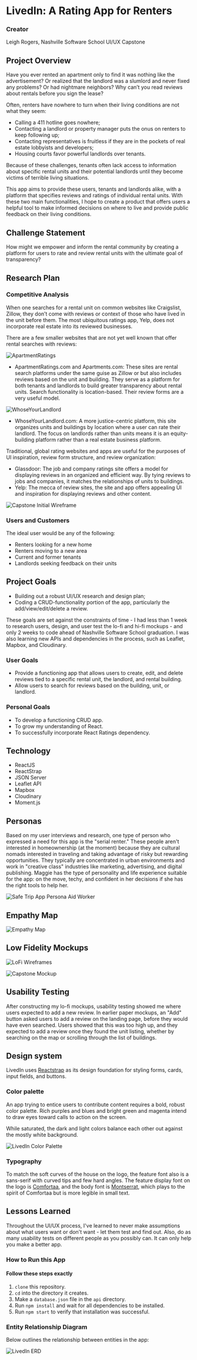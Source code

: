 # LivedIn: A Rating App for Renters

### Creator
Leigh Rogers, Nashville Software School UI/UX Capstone

## Project Overview

Have you ever rented an apartment only to find it was nothing like the advertisement? Or realized that the landlord was a slumlord and never fixed any problems? Or had nightmare neighbors? Why can’t you read reviews about rentals before you sign the lease?

Often, renters have nowhere to turn when their living conditions are not what they seem:

* Calling a 411 hotline goes nowhere;
* Contacting a landlord or property manager puts the onus on renters to keep following up;
* Contacting representatives is fruitless if they are in the pockets of real estate lobbyists and developers;
* Housing courts favor powerful landlords over tenants.

Because of these challenges, tenants often lack access to information about specific rental units and their potential landlords until they become victims of terrible living situations.

This app aims to provide these users, tenants and landlords alike, with a platform that specifies reviews and ratings of individual rental units.
With these two main functionalities, I hope to create a product that offers users a helpful tool to make informed decisions on where to live and provide public feedback on their living conditions.

## Challenge Statement

How might we empower and inform the rental community by creating a platform for users to rate and review rental units with the ultimate goal of transparency?

## Research Plan

### Competitive Analysis

When one searches for a rental unit on common websites like Craigslist, Zillow, they don’t come with reviews or context of those who have lived in the unit before them. The most ubiquitous ratings app, Yelp, does not incorporate real estate into its reviewed businesses.

There are a few smaller websites that are not yet well known that offer rental searches with reviews:

![ApartmentRatings](https://github.com/LeighMRogers/rent-rate/tree/master/public/images/ApartmentRatings.png)

* ApartmentRatings.com and Apartments.com: These sites are rental search platforms under the same guise as Zillow or but also includes reviews based on the unit and building. They serve as a platform for both tenants and landlords to build greater transparency about rental units. Search functionality is location-based. Their review forms are a very useful model.

![WhoseYourLandlord](https://github.com/LeighMRogers/rent-rate/blob/master/public/images/WhoseYourLandlord.png)

* WhoseYourLandlord.com: A more justice-centric platform, this site organizes units and buildings by location where a user can rate their landlord. The focus on landlords rather than units means it is an equity-building platform rather than a real estate business platform.

Traditional, global rating websites and apps are useful for the purposes of UI inspiration, review form structure, and review organization:

* Glassdoor: The job and company ratings site offers a model for displaying reviews in an organized and efficient way. By tying reviews to jobs and companies, it matches the relationships of units to buildings.
* Yelp: The mecca of review sites, the site and app offers appealing UI and inspiration for displaying reviews and other content.

![Capstone Initial Wireframe](https://github.com/LeighMRogers/rent-rate/blob/master/public/images/LivedInWireframes.jpg)

### Users and Customers

The ideal user would be any of the following:

* Renters looking for a new home
* Renters moving to a new area
* Current and former tenants
* Landlords seeking feedback on their units

## Project Goals
* Building out a robust UI/UX research and design plan;
* Coding a CRUD-functionality portion of the app, particularly the add/view/edit/delete a review.

These goals are set against the constraints of time - I had less than 1 week to research users, design, and user test the lo-fi and hi-fi mockups - and only 2 weeks to code ahead of Nashville Software School graduation. I was also learning new APIs and dependencies in the process, such as Leaflet, Mapbox, and Cloudinary.

### User Goals
* Provide a functioning app that allows users to create, edit, and delete reviews tied to a specific rental unit, the landlord, and rental building.
* Allow users to search for reviews based on the building, unit, or landlord.

### Personal Goals
* To develop a functioning CRUD app.
* To grow my understanding of React.
* To successfully incorporate React Ratings dependency.

## Technology
* ReactJS
* ReactStrap
* JSON Server
* Leaflet API
* Mapbox
* Cloudinary
* Moment.js

## Personas

Based on my user interviews and research, one type of person who expressed a need for this app is the "serial renter." These people aren't interested in homeownership (at the moment) because they are cultural nomads interested in traveling and taking advantage of risky but rewarding opportunities. They typically are concentrated in urban environments and work in "creative class" industries like marketing, advertising, and digital publishing. Maggie has the type of personality and life experience suitable for the app: on the move, techy, and confident in her decisions if she has the right tools to help her.

![Safe Trip App Persona Aid Worker](https://github.com/LeighMRogers/rent-rate/blob/master/public/images/RateRentalPersona.png)

## Empathy Map

![Empathy Map](https://github.com/LeighMRogers/rent-rate/blob/master/public/images/EmpathyMap.jpg)

## Low Fidelity Mockups

![LoFi Wireframes](https://github.com/LeighMRogers/rent-rate/blob/master/public/images/LivedInWireframes.jpg)

![Capstone Mockup](https://github.com/LeighMRogers/rent-rate/blob/master/public/images/LivedInFigmaViews.png)

## Usability Testing

After constructing my lo-fi mockups, usability testing showed me where users expected to add a new review. In earlier paper mockups, an "Add" button asked users to add a review on the landing page, before they would have even searched. Users showed that this was too high up, and they expected to add a review once they found the unit listing, whether by searching on the map or scrolling through the list of buildings.

## Design system

LivedIn uses [Reactstrap](https://reactstrap.github.io/) as its design foundation for styling forms, cards, input fields, and buttons.

### Color palette
An app trying to entice users to contribute content requires a bold, robust color palette. Rich purples and blues and bright green and magenta intend to draw eyes toward calls to action on the screen.

While saturated, the dark and light colors balance each other out against the mostly white background.

![LivedIn Color Palette](https://github.com/LeighMRogers/rent-rate/blob/master/public/images/LivedInColorPalette.png)

### Typography
To match the soft curves of the house on the logo, the feature font also is a sans-serif with curved tips and few hard angles. The feature display font on the logo is [Comfortaa](https://fonts.google.com/specimen/Comfortaa), and the body font is  [Montserrat](https://fonts.google.com/specimen/Montserrat), which plays to the spirit of Comfortaa but is more legible in small text.

## Lessons Learned

Throughout the UI/UX process, I've learned to never make assumptions about what users want or don't want - let them test and find out. Also, do as many usability tests on different people as you possibly can. It can only help you make a better app.

### How to Run this App

#### Follow these steps exactly

1. `clone` this repository.
2. `cd` into the directory it creates.
3. Make a `database.json` file in the `api` directory.
4. Run `npm install` and wait for all dependencies to be installed.
5. Run `npm start` to verify that installation was successful.

### Entity Relationship Diagram

Below outlines the relationship between entities in the app:

![LivedIn ERD](https://github.com/LeighMRogers/rent-rate/blob/master/public/images/UI_UXCapstoneERD-Updated.png "LivedIn Capstone ERD")
